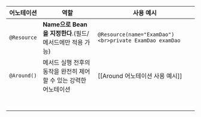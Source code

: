 

| 어노테이션       | 역할                                     | 사용 예시                                                  |
| ----------- | -------------------------------------- | ------------------------------------------------------ |
| `@Resource` | **Name으로 Bean을 지정한다**.(필드/메서드에만 적용 가능) | `@Resource(name="ExamDao")<br>private ExamDao examDao` |
| `@Around()` | 메서드 실행 전후의 동작을 완전히 제어할 수 있는 강력한 어노테이션  | [[Around 어노테이션 사용 예시]]                                 |
|             |                                        |                                                        |
|             |                                        |                                                        |
|             |                                        |                                                        |
|             |                                        |                                                        |
|             |                                        |                                                        |
|             |                                        |                                                        |
|             |                                        |                                                        |
